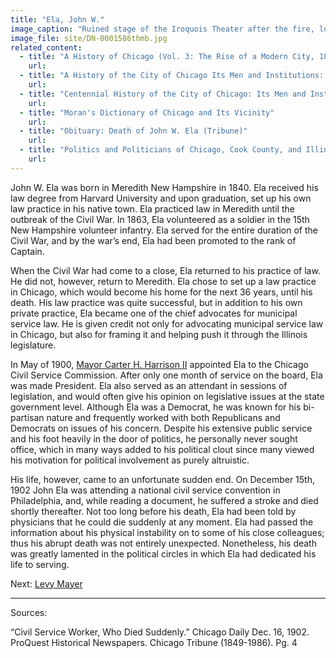 ```yaml
---
title: "Ela, John W."
image_caption: "Ruined stage of the Iroquois Theater after the fire, looking down from the balcony."
image_file: site/DN-0001586thmb.jpg
related_content:
  - title: "A History of Chicago (Vol. 3: The Rise of a Modern City, 1871-1893)"
    url:
  - title: "A History of the City of Chicago Its Men and Institutions: Biographical Sketches of Leading Citizens"
    url:
  - title: "Centennial History of the City of Chicago: Its Men and Institutions"
    url:
  - title: "Moran's Dictionary of Chicago and Its Vicinity"
    url:
  - title: "Obituary: Death of John W. Ela (Tribune)"
    url:
  - title: "Politics and Politicians of Chicago, Cook County, and Illinois 1787-1887"
    url:
---
```


John W. Ela was born in Meredith New Hampshire in 1840. Ela received his law degree from Harvard University and upon graduation, set up his own law practice in his native town. Ela practiced law in Meredith until the outbreak of the Civil War. In 1863, Ela volunteered as a soldier in the 15th New Hampshire volunteer infantry. Ela served for the entire duration of the Civil War, and by the war’s end, Ela had been promoted to the rank of Captain.

When the Civil War had come to a close, Ela returned to his practice of law. He did not, however, return to Meredith. Ela chose to set up a law practice in Chicago, which would become his home for the next 36 years, until his death. His law practice was quite successful, but in addition to his own private practice, Ela became one of the chief advocates for municipal service law. He is given credit not only for advocating municipal service law in Chicago, but also for framing it and helping push it through the Illinois legislature.

In May of 1900, [Mayor Carter H. Harrison II](/legal/mayors/harrisonJr/) appointed Ela to the Chicago Civil Service Commission. After only one month of service on the board, Ela was made President. Ela also served as an attendant in sessions of legislation, and would often give his opinion on legislative issues at the state government level. Although Ela was a Democrat, he was known for his bi-partisan nature and frequently worked with both Republicans and Democrats on issues of his concern. Despite his extensive public service and his foot heavily in the door of politics, he personally never sought office, which in many ways added to his political clout since many viewed his motivation for political involvement as purely altruistic.

His life, however, came to an unfortunate sudden end. On December 15th, 1902 John Ela was attending a national civil service convention in Philadelphia, and, while reading a document, he suffered a stroke and died shortly thereafter. Not too long before his death, Ela had been told by physicians that he could die suddenly at any moment. Ela had passed the information about his physical instability on to some of his close colleagues; thus his abrupt death was not entirely unexpected. Nonetheless, his death was greatly lamented in the political circles in which Ela had dedicated his life to serving.

Next:  [Levy Mayer](/legal/laweyers/levymayer/)

---
Sources:

“Civil Service Worker, Who Died Suddenly.” Chicago Daily Dec. 16, 1902. ProQuest Historical Newspapers. Chicago Tribune (1849-1986). Pg. 4
